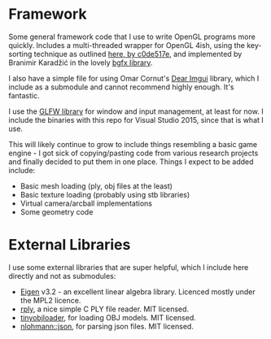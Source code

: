 # Framework
Some general framework code that I use to write OpenGL programs more quickly. 
Includes a multi-threaded wrapper for OpenGL 4ish, using the key-sorting technique as outlined [here, by c0de517e](http://c0de517e.blogspot.ca/2014/04/how-to-make-rendering-engine.html), and implemented by Branimir Karadžić in the lovely [bgfx library](https://github.com/bkaradzic/bgfx). 

I also have a simple file for using Omar Cornut's [Dear Imgui](https://github.com/ocornut/imgui) library, which I include as a submodule and cannot recommend highly enough. It's fantastic.

I use the [GLFW library](http://www.glfw.org/) for window and input management, at least for now. I include the binaries with this repo for Visual Studio 2015, since that is what I use.

This will likely continue to grow to include things resembling a basic game engine - I got sick of copying/pasting code from various research projects and finally decided to put them in one place. Things I expect to be added include:
* Basic mesh loading (ply, obj files at the least)
* Basic texture loading (probably using stb libraries)
* Virtual camera/arcball implementations
* Some geometry code

# External Libraries
I use some external libraries that are super helpful, which I include here directly and not as submodules:

* [Eigen](http://eigen.tuxfamily.org) v3.2 - an excellent linear algebra library. Licenced mostly under the MPL2 licence.
* [rply](http://w3.impa.br/~diego/software/rply/), a nice simple C PLY file reader. MIT licensed.
* [tinyobjloader](https://github.com/syoyo/tinyobjloader), for loading OBJ models. MIT licensed.
* [nlohmann::json](https://github.com/nlohmann/json), for parsing json files. MIT licensed.